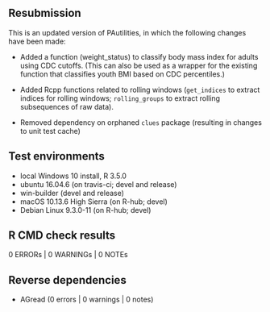 
## Resubmission

This is an updated version of PAutilities, in which the
    following changes have been made:
    
* Added a function (weight_status) to classify body mass index for adults
    using CDC cutoffs. (This can also be used as a wrapper for the existing
    function that classifies youth BMI based on CDC percentiles.)
    
* Added Rcpp functions related to rolling windows (`get_indices` to extract
    indices for rolling windows; `rolling_groups` to extract rolling
    subsequences of raw data).
    
* Removed dependency on orphaned `clues` package (resulting in changes to
    unit test cache)

## Test environments

* local Windows 10 install, R 3.5.0
* ubuntu 16.04.6 (on travis-ci; devel and release)
* win-builder (devel and release)
* macOS 10.13.6 High Sierra (on R-hub; devel)
* Debian Linux 9.3.0-11 (on R-hub; devel)

## R CMD check results

0 ERRORs | 0 WARNINGs | 0 NOTEs

## Reverse dependencies

* AGread (0 errors | 0 warnings | 0 notes)
